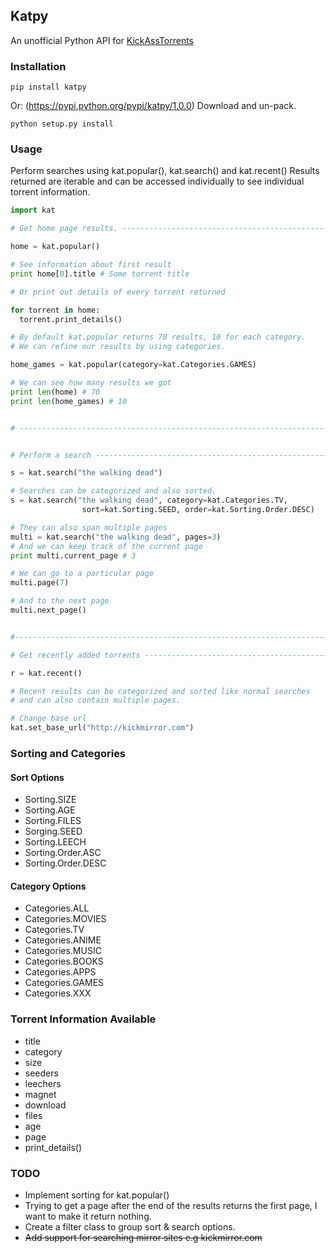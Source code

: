 ## Katpy
An unofficial Python API for [KickAssTorrents](http://kickass.to/)

### Installation
```
pip install katpy
```
Or:
(https://pypi.python.org/pypi/katpy/1.0.0)
Download and un-pack.
```
python setup.py install
```

### Usage
Perform searches using kat.popular(), kat.search() and kat.recent()
Results returned are iterable and can be accessed individually to
see individual torrent information.
```python
import kat

# Get home page results. ------------------------------------------------

home = kat.popular()

# See information about first result 
print home[0].title # Some torrent title

# Or print out details of every torrent returned

for torrent in home:
  torrent.print_details()

# By default kat.popular returns 70 results, 10 for each category.
# We can refine our results by using categories.

home_games = kat.popular(category=kat.Categories.GAMES)

# We can see how many results we got
print len(home) # 70
print len(home_games) # 10


# ----------------------------------------------------------------------


# Perform a search -----------------------------------------------------

s = kat.search("the walking dead")

# Searches can be categorized and also sorted.
s = kat.search("the walking dead", category=kat.Categories.TV, 
                sort=kat.Sorting.SEED, order=kat.Sorting.Order.DESC)

# They can also span multiple pages
multi = kat.search("the walking dead", pages=3)
# And we can keep track of the current page
print multi.current_page # 3

# We can go to a particular page
multi.page(7)

# And to the next page
multi.next_page()


#-----------------------------------------------------------------------

# Get recently added torrents ------------------------------------------

r = kat.recent()

# Recent results can be categorized and sorted like normal searches
# and can also contain multiple pages.

# Change base url
kat.set_base_url("http://kickmirror.com")

```
### Sorting and Categories
#### Sort Options
* Sorting.SIZE
* Sorting.AGE
* Sorting.FILES
* Sorging.SEED
* Sorting.LEECH
* Sorting.Order.ASC
* Sorting.Order.DESC

#### Category Options
* Categories.ALL
* Categories.MOVIES
* Categories.TV
* Categories.ANIME
* Categories.MUSIC
* Categories.BOOKS
* Categories.APPS
* Categories.GAMES
* Categories.XXX

### Torrent Information Available
* title
* category
* size
* seeders
* leechers
* magnet
* download
* files
* age
* page
* print_details()

### TODO
* Implement sorting for kat.popular() 
* Trying to get a page after the end of the results returns the first page, I want to make it return nothing.
* Create a filter class to group sort & search options.
* ~~Add support for searching mirror sites e.g kickmirror.com~~